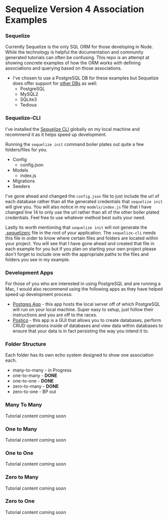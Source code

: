# Sequelize Version 4 Association Examples

### Sequelize
Currently Sequelize is the only SQL ORM for those developing in Node. While the technology is helpful the documentation and community generated tutorials can often be confusing. This repo is an attempt at showing concrete examples of how the ORM works with defining associations and querying based on those associations.

- I've chosen to use a PostgreSQL DB for these examples but Sequelize does offer support for [other DBs](http://docs.sequelizejs.com/manual/installation/getting-started.html) as well:
  - PostgreSQL
  - MySQL2
  - SQLite3
  - Tedious

### Sequelize-CLI
I've installed the [Sequelize CLI](https://github.com/sequelize/cli) globally on my local machine and recommend it as it helps speed up development.

Running the `sequelize init` command boiler plates out quite a few folders/files for you.
  - Config
    - config.json
  - Models
    - index.js
  - Migrations
  - Seeders

I've gone ahead and changed the `config.json` file to just include the url of each database rather than all the generated credentials that `sequelize init` will give you.  You will also notice in my `models/index.js` file that I have changed line 14 to only use the url rather than all of the other boiler plated credentials. Feel free to use whatever method best suits your need.

Lastly its worth mentioning that `sequelize init` will not generate the [.sequelizerc](http://docs.sequelizejs.com/manual/tutorial/migrations.html#the-sequelizerc-file) file in the root of your application. The `sequelize-cli` needs this file in order to know where certain files and folders are located within your project. You will see that I have gone ahead and created that file in each example for you but if you plan on starting your own project please don't forget to include one with the appropriate paths to the files and folders you see in my example.

### Development Apps
For those of you who are interested in using PostgreSQL and are running a Mac, I would also recommend using the following apps as they have helped speed up development process:

  - [Postgres App](https://postgresapp.com/) - this app hosts the local server off of which PostgreSQL will run on your local machine.  Super easy to setup, just follow their instructions and you are off to the races.
  - [Postico](https://eggerapps.at/postico/) - this app is a GUI that allows you to create databases, perform CRUD operations inside of databases and view data within databases to ensure that your data is in fact persisting the way you intend it to.

### Folder Structure
Each folder has its own echo system designed to show one association each.
  - many-to-many - in Progress
  - one-to-many - **DONE**
  - one-to-one - **DONE**
  - zero-to-many - **DONE**
  - zero-to-one - BP out


### Many To Many
Tutorial content coming soon

### One to Many
Tutorial content coming soon

### One to One
Tutorial content coming soon

### Zero to Many
Tutorial content coming soon

### Zero to One
Tutorial content coming soon
